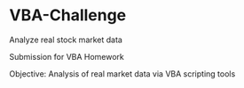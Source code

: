 # VBA-Challenge
Analyze real stock market data

Submission for VBA Homework

Objective:
Analysis of real market data via VBA scripting tools
